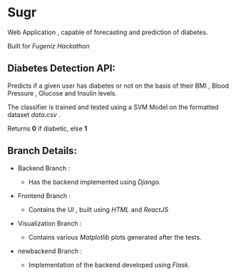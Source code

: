 # Sugr 

Web Application , capable of forecasting and prediction of diabetes.

Built for *Fugeniz Hackathon*

## Diabetes Detection API: 
  
  Predicts if a given user has diabetes or not on the basis of their BMI , Blood Pressure , Glucose and Insulin levels.

  The classifier is trained and tested using a SVM Model on the formatted dataset *data.csv* . 
  
  Returns **0** if diabetic, else **1**  

## Branch Details: 

  
  * Backend Branch : 
  
    * Has the backend implemented using *Django*.
  
  * Frontend Branch : 
  
    * Contains the UI , built using *HTML* and *ReactJS*
  
  * Visualization Branch :
  
    * Contains various *Matplotlib* plots generated after the tests.
  
  * newbackend Branch :
  
    * Implementation of the backend developed using *Flask*.
